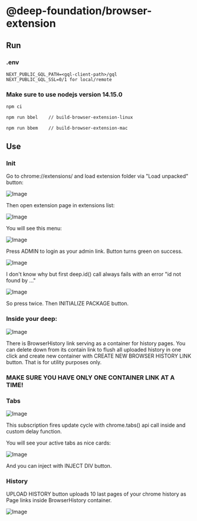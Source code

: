 # @deep-foundation/browser-extension

## Run
### .env
```
NEXT_PUBLIC_GQL_PATH=<gql-client-path>/gql     
NEXT_PUBLIC_GQL_SSL=0/1 for local/remote
```
### Make sure to use nodejs version 14.15.0

```bash
npm ci
```
```bash
npm run bbel    // build-browser-extension-linux
```
```bash
npm run bbem    // build-browser-extension-mac
```

## Use

### Init

Go to chrome://extensions/ and load extension folder via "Load unpacked" button:

![Image](https://user-images.githubusercontent.com/44348954/212568038-6d3dd7e9-8099-4284-8b9f-40572c31567f.png)

Then open extension page in extensions list:

![Image](https://user-images.githubusercontent.com/44348954/212568077-86708bc1-7d35-4d73-9ead-f64fcecdf348.png)

You will see this menu:

![Image](https://user-images.githubusercontent.com/44348954/212566561-9bde6359-b884-4014-8b7b-0b1b789c8b88.png)

Press ADMIN to login as your admin link. Button turns green on success.

![Image](https://user-images.githubusercontent.com/44348954/212566768-0779965a-e4ab-4f21-b660-8ae47ddf229d.png)

I don't know why but first deep.id() call always fails with an error "id not found by ..."

![Image](https://user-images.githubusercontent.com/44348954/212566858-5410d0f4-b257-4a51-9e05-430d81b2919d.png)

So press twice. Then INITIALIZE PACKAGE button. 

### Inside your deep:

![Image](https://user-images.githubusercontent.com/44348954/212566987-baca0565-6ccc-4e23-9980-360562204920.png)


There is BrowserHistory link serving as a container for history pages. You can delete down from its contain link to flush all uploaded history in one click and create new container with CREATE NEW BROWSER HISTORY LINK button. That is for utility purposes only.  

### MAKE SURE YOU HAVE ONLY ONE CONTAINER LINK AT A TIME!

### Tabs

![Image](https://user-images.githubusercontent.com/44348954/212567313-f3f91280-3c3a-4367-a307-8d8c350753b1.png)

This subscription fires update cycle with chrome.tabs() api call inside and custom delay function.

You will see your active tabs as nice cards:

![Image](https://user-images.githubusercontent.com/44348954/212567537-05a70f5b-bebe-4fce-abe1-c99c6c763502.png)

And you can inject with INJECT DIV button.


### History

UPLOAD HISTORY button uploads 10 last pages of your chrome history as Page links inside BrowserHistory container.


![Image](https://user-images.githubusercontent.com/44348954/212567872-80b7c54b-1cd3-4762-a144-a862441baaf4.png)


